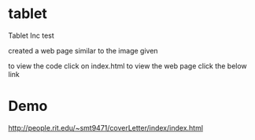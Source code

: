 tablet
======

Tablet Inc test

created a web page similar to the image given

to view the code click on index.html to view the web page click the below link


Demo
=====

http://people.rit.edu/~smt9471/coverLetter/index/index.html
